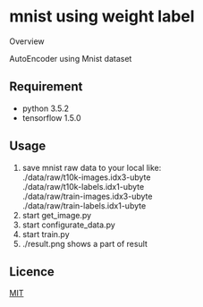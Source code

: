 mnist using weight label
====

Overview

AutoEncoder using Mnist dataset

## Requirement

- python 3.5.2
- tensorflow 1.5.0

## Usage

1. save mnist raw data to your local like:  
./data/raw/t10k-images.idx3-ubyte  
./data/raw/t10k-labels.idx1-ubyte  
./data/raw/train-images.idx3-ubyte  
./data/raw/train-labels.idx1-ubyte  
1. start get_image.py
1. start configurate_data.py
1. start train.py
1. ./result.png shows a part of result

## Licence

[MIT](https://github.com/tcnksm/tool/blob/master/LICENCE)